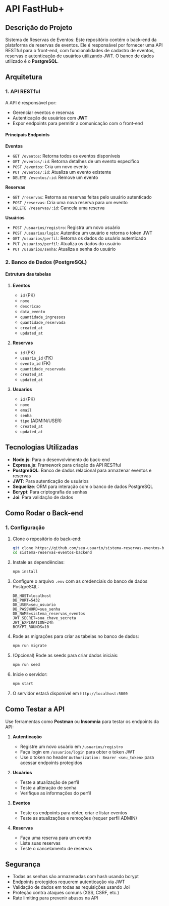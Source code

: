 # API FastHub+

## Descrição do Projeto

Sistema de Reservas de Eventos: Este repositório contém o back-end da plataforma de reservas de eventos. Ele é responsável por fornecer uma API RESTful para o front-end, com funcionalidades de cadastro de eventos, reservas e autenticação de usuários utilizando JWT. O banco de dados utilizado é o **PostgreSQL**.

## Arquitetura

### 1. API RESTful

A API é responsável por:
- Gerenciar eventos e reservas
- Autenticação de usuários com **JWT**
- Expor endpoints para permitir a comunicação com o front-end

#### Principais Endpoints

**Eventos**
- `GET /eventos`: Retorna todos os eventos disponíveis
- `GET /eventos/:id`: Retorna detalhes de um evento específico
- `POST /eventos`: Cria um novo evento
- `PUT /eventos/:id`: Atualiza um evento existente
- `DELETE /eventos/:id`: Remove um evento

**Reservas**
- `GET /reservas`: Retorna as reservas feitas pelo usuário autenticado
- `POST /reservas`: Cria uma nova reserva para um evento
- `DELETE /reservas/:id`: Cancela uma reserva

**Usuários**
- `POST /usuarios/registro`: Registra um novo usuário
- `POST /usuarios/login`: Autentica um usuário e retorna o token JWT
- `GET /usuarios/perfil`: Retorna os dados do usuário autenticado
- `PUT /usuarios/perfil`: Atualiza os dados do usuário
- `PUT /usuarios/senha`: Atualiza a senha do usuário

### 2. Banco de Dados (PostgreSQL)

#### Estrutura das tabelas

1. **Eventos**
   - `id` (PK)
   - `nome`
   - `descricao`
   - `data_evento`
   - `quantidade_ingressos`
   - `quantidade_reservada`
   - `created_at`
   - `updated_at`

2. **Reservas**
   - `id` (PK)
   - `usuario_id` (FK)
   - `evento_id` (FK)
   - `quantidade_reservada`
   - `created_at`
   - `updated_at`

3. **Usuarios**
   - `id` (PK)
   - `nome`
   - `email`
   - `senha`
   - `tipo` (ADMIN/USER)
   - `created_at`
   - `updated_at`

## Tecnologias Utilizadas

- **Node.js**: Para o desenvolvimento do back-end
- **Express.js**: Framework para criação da API RESTful
- **PostgreSQL**: Banco de dados relacional para armazenar eventos e reservas
- **JWT**: Para autenticação de usuários
- **Sequelize**: ORM para interação com o banco de dados PostgreSQL
- **Bcrypt**: Para criptografia de senhas
- **Joi**: Para validação de dados

## Como Rodar o Back-end

### 1. Configuração

1. Clone o repositório do back-end:
   ```bash
   git clone https://github.com/seu-usuario/sistema-reservas-eventos-backend.git
   cd sistema-reservas-eventos-backend
   ```

2. Instale as dependências:
   ```bash
   npm install
   ```

3. Configure o arquivo `.env` com as credenciais do banco de dados PostgreSQL:
   ```env
   DB_HOST=localhost
   DB_PORT=5432
   DB_USER=seu_usuario
   DB_PASSWORD=sua_senha
   DB_NAME=sistema_reservas_eventos
   JWT_SECRET=sua_chave_secreta
   JWT_EXPIRATION=24h
   BCRYPT_ROUNDS=10
   ```

4. Rode as migrações para criar as tabelas no banco de dados:
   ```bash
   npm run migrate
   ```

5. (Opcional) Rode as seeds para criar dados iniciais:
   ```bash
   npm run seed
   ```

6. Inicie o servidor:
   ```bash
   npm start
   ```

7. O servidor estará disponível em `http://localhost:5000`

## Como Testar a API

Use ferramentas como **Postman** ou **Insomnia** para testar os endpoints da API:

1. **Autenticação**
   - Registre um novo usuário em `/usuarios/registro`
   - Faça login em `/usuarios/login` para obter o token JWT
   - Use o token no header `Authorization: Bearer <seu_token>` para acessar endpoints protegidos

2. **Usuários**
   - Teste a atualização de perfil
   - Teste a alteração de senha
   - Verifique as informações do perfil

3. **Eventos**
   - Teste os endpoints para obter, criar e listar eventos
   - Teste as atualizações e remoções (requer perfil ADMIN)

4. **Reservas**
   - Faça uma reserva para um evento
   - Liste suas reservas
   - Teste o cancelamento de reservas

## Segurança

- Todas as senhas são armazenadas com hash usando bcrypt
- Endpoints protegidos requerem autenticação via JWT
- Validação de dados em todas as requisições usando Joi
- Proteção contra ataques comuns (XSS, CSRF, etc.)
- Rate limiting para prevenir abusos na API